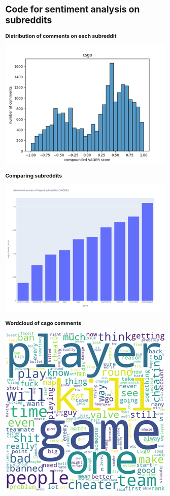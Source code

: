 # Code for sentiment analysis on subreddits
### Distribution of comments on each subreddit
![alt text](https://github.com/LaihoE/EsportSentiment/blob/master/distribution.png?raw=true)
### Comparing subreddits 
![alt text](https://github.com/LaihoE/EsportSentiment/blob/master/sentiment.png?raw=true)
### Wordcloud of csgo comments
![alt text](https://github.com/LaihoE/EsportSentiment/blob/master/wordcloud_csgo.png?raw=true)
